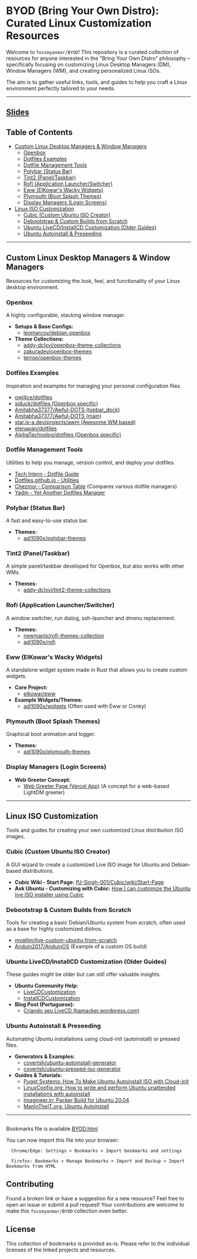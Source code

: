 # BYOD (Bring Your Own Distro): Curated Linux Customization Resources

Welcome to `fossmyanmar/BYOD`! This repository is a curated collection of resources for anyone interested in the "Bring Your Own Distro" philosophy – specifically focusing on customizing Linux Desktop Managers (DM), Window Managers (WM), and creating personalized Linux ISOs.

The aim is to gather useful links, tools, and guides to help you craft a Linux environment perfectly tailored to your needs.



---
[Slides](https://docs.google.com/presentation/d/1e6lfmVv73K0ROJLFIlxtkPAXmsJjr3e5imcnAasIZag/edit?usp=sharing)
---


## Table of Contents

- [Custom Linux Desktop Managers & Window Managers](#custom-linux-desktop-managers--window-managers)
  - [Openbox](#openbox)
  - [Dotfiles Examples](#dotfiles-examples)
  - [Dotfile Management Tools](#dotfile-management-tools)
  - [Polybar (Status Bar)](#polybar-status-bar)
  - [Tint2 (Panel/Taskbar)](#tint2-paneltaskbar)
  - [Rofi (Application Launcher/Switcher)](#rofi-application-launcherswitcher)
  - [Eww (ElKowar's Wacky Widgets)](#eww-elkowars-wacky-widgets)
  - [Plymouth (Boot Splash Themes)](#plymouth-boot-splash-themes)
  - [Display Managers (Login Screens)](#display-managers-login-screens)
- [Linux ISO Customization](#linux-iso-customization)
  - [Cubic (Custom Ubuntu ISO Creator)](#cubic-custom-ubuntu-iso-creator)
  - [Debootstrap & Custom Builds from Scratch](#debootstrap--custom-builds-from-scratch)
  - [Ubuntu LiveCD/InstallCD Customization (Older Guides)](#ubuntu-livecdinstallcd-customization-older-guides)
  - [Ubuntu Autoinstall & Preseeding](#ubuntu-autoinstall--preseeding)

---

## Custom Linux Desktop Managers & Window Managers

Resources for customizing the look, feel, and functionality of your Linux desktop environment.

### Openbox

A highly configurable, stacking window manager.
*   **Setups & Base Configs:**
    *   [leomarcov/debian-openbox](https://github.com/leomarcov/debian-openbox/)
*   **Theme Collections:**
    *   [addy-dclxvi/openbox-theme-collections](https://github.com/addy-dclxvi/openbox-theme-collections)
    *   [zakuradev/openbox-themes](https://github.com/zakuradev/openbox-themes)
    *   [terroo/openbox-themes](https://github.com/terroo/openbox-themes/tree/main)

### Dotfiles Examples

Inspiration and examples for managing your personal configuration files.
*   [owl4ce/dotfiles](https://github.com/owl4ce/dotfiles)
*   [siduck/dotfiles (Openbox specific)](https://github.com/siduck/dotfiles/tree/openbox)
*   [Amitabha37377/Awful-DOTS (topbar_dock)](https://github.com/Amitabha37377/Awful-DOTS/tree/topbar_dock)
*   [Amitabha37377/Awful-DOTS (main)](https://github.com/Amitabha37377/Awful-DOTS)
*   [star.is-a.dev/projects/awm (Awesome WM based)](https://star.is-a.dev/projects/awm)
*   [elenapan/dotfiles](https://github.com/elenapan/dotfiles)
*   [AlphaTechnolog/dotfiles (Openbox specific)](https://github.com/AlphaTechnolog/dotfiles/tree/openbox)

### Dotfile Management Tools

Utilities to help you manage, version control, and deploy your dotfiles.
*   [Tech Intern - Dotfile Guide](https://tech-intern.github.io/dotfile/)
*   [Dotfiles.github.io - Utilities](https://dotfiles.github.io/utilities/)
*   [Chezmoi - Comparison Table](https://www.chezmoi.io/comparison-table/) (Compares various dotfile managers)
*   [Yadm - Yet Another Dotfiles Manager](https://yadm.io/)

### Polybar (Status Bar)

A fast and easy-to-use status bar.
*   **Themes:**
    *   [adi1090x/polybar-themes](https://github.com/adi1090x/polybar-themes)

### Tint2 (Panel/Taskbar)

A simple panel/taskbar developed for Openbox, but also works with other WMs.
*   **Themes:**
    *   [addy-dclxvi/tint2-theme-collections](https://github.com/addy-dclxvi/tint2-theme-collections)

### Rofi (Application Launcher/Switcher)

A window switcher, run dialog, ssh-launcher and dmenu replacement.
*   **Themes:**
    *   [newmanls/rofi-themes-collection](https://github.com/newmanls/rofi-themes-collection)
    *   [adi1090x/rofi](https://github.com/adi1090x/rofi)

### Eww (ElKowar's Wacky Widgets)

A standalone widget system made in Rust that allows you to create custom widgets.
*   **Core Project:**
    *   [elkowar/eww](https://github.com/elkowar/eww)
*   **Example Widgets/Themes:**
    *   [adi1090x/widgets](https://github.com/adi1090x/widgets) (Often used with Eww or Conky)

### Plymouth (Boot Splash Themes)

Graphical boot animation and logger.
*   **Themes:**
    *   [adi1090x/plymouth-themes](https://github.com/adi1090x/plymouth-themes)

### Display Managers (Login Screens)

*   **Web Greeter Concept:**
    *   [Web Greeter Page (Vercel App)](https://web-greeter-page.vercel.app/) (A concept for a web-based LightDM greeter)

---

## Linux ISO Customization

Tools and guides for creating your own customized Linux distribution ISO images.

### Cubic (Custom Ubuntu ISO Creator)

A GUI wizard to create a customized Live ISO image for Ubuntu and Debian-based distributions.
*   **Cubic Wiki - Start Page:** [PJ-Singh-001/Cubic/wiki/Start-Page](https://github.com/PJ-Singh-001/Cubic/wiki/Start-Page)
*   **Ask Ubuntu - Customizing with Cubic:** [How I can customize the Ubuntu live ISO installer using Cubic](https://askubuntu.com/questions/1289947/how-i-can-customize-the-ubuntu-live-iso-installer-using-cubic-add-remove-and)

### Debootstrap & Custom Builds from Scratch

Tools for creating a basic Debian/Ubuntu system from scratch, often used as a base for highly customized distros.
*   [mvallim/live-custom-ubuntu-from-scratch](https://github.com/mvallim/live-custom-ubuntu-from-scratch/)
*   [Anduin2017/AnduinOS](https://github.com/Anduin2017/AnduinOS) (Example of a custom OS build)

### Ubuntu LiveCD/InstallCD Customization (Older Guides)

These guides might be older but can still offer valuable insights.
*   **Ubuntu Community Help:**
    *   [LiveCDCustomization](https://help.ubuntu.com/community/LiveCDCustomization)
    *   [InstallCDCustomization](https://help.ubuntu.com/community/InstallCDCustomization)
*   **Blog Post (Portuguese):**
    *   [Criando seu LiveCD (hamacker.wordpress.com)](https://hamacker.wordpress.com/ubuntu-perfeito/crindo-seu-livecd/)

### Ubuntu Autoinstall & Preseeding

Automating Ubuntu installations using cloud-init (autoinstall) or preseed files.
*   **Generators & Examples:**
    *   [covertsh/ubuntu-autoinstall-generator](https://github.com/covertsh/ubuntu-autoinstall-generator)
    *   [covertsh/ubuntu-preseed-iso-generator](https://github.com/covertsh/ubuntu-preseed-iso-generator)
*   **Guides & Tutorials:**
    *   [Puget Systems: How To Make Ubuntu Autoinstall ISO with Cloud-init](https://www.pugetsystems.com/labs/hpc/How-To-Make-Ubuntu-Autoinstall-ISO-with-Cloud-init-2213/)
    *   [LinuxConfig.org: How to write and perform Ubuntu unattended installations with autoinstall](https://linuxconfig.org/how-to-write-and-perform-ubuntu-unattended-installations-with-autoinstall)
    *   [Imagineer.in: Packer Build for Ubuntu 20.04](https://imagineer.in/blog/packer-build-for-ubuntu-20-04/)
    *   [ManInTheIT.org: Ubuntu Autoinstall](https://manintheit.org/2021/03/18/ubuntu-autoinstall/)

---

##
Bookmarks file is available [BYOD.html](./BYOD.html)

You can now import this file into your browser:
```
  Chrome/Edge: Settings > Bookmarks > Import bookmarks and settings

  Firefox: Bookmarks > Manage Bookmarks > Import and Backup > Import Bookmarks from HTML
```

## Contributing

Found a broken link or have a suggestion for a new resource? Feel free to open an issue or submit a pull request! Your contributions are welcome to make this `fossmyanmar/BYOD` collection even better.

## License

This collection of bookmarks is provided as-is. Please refer to the individual licenses of the linked projects and resources.
